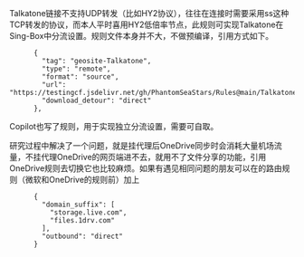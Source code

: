 Talkatone链接不支持UDP转发（比如HY2协议），往往在连接时需要采用ss这种TCP转发的协议，而本人平时喜用HY2低倍率节点，此规则可实现Talkatone在Sing-Box中分流设置。规则文件本身并不大，不做预编译，引用方式如下。
```
      {
        "tag": "geosite-Talkatone",
        "type": "remote",
        "format": "source",
        "url": "https://testingcf.jsdelivr.net/gh/PhantomSeaStars/Rules@main/Talkatone.json",
        "download_detour": "direct"
      },
```
Copilot也写了规则，用于实现独立分流设置，需要可自取。

研究过程中解决了一个问题，就是挂代理后OneDrive同步时会消耗大量机场流量，不挂代理OneDrive的网页端进不去，就用不了文件分享的功能，引用OneDrive规则去切换它也比较麻烦。如果有遇见相同问题的朋友可以在的路由规则（微软和OneDrive的规则前）加上
```
      {
        "domain_suffix": [
          "storage.live.com",
          "files.1drv.com"
        ],
        "outbound": "direct"
      }
```
